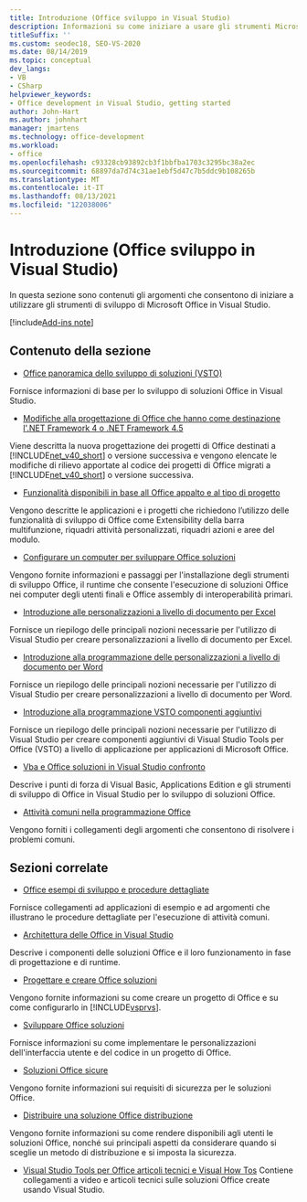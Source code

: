 ```yaml
---
title: Introduzione (Office sviluppo in Visual Studio)
description: Informazioni su come iniziare a usare gli strumenti Microsoft Office per sviluppatori in Visual Studio per creare Office soluzioni.
titleSuffix: ''
ms.custom: seodec18, SEO-VS-2020
ms.date: 08/14/2019
ms.topic: conceptual
dev_langs:
- VB
- CSharp
helpviewer_keywords:
- Office development in Visual Studio, getting started
author: John-Hart
ms.author: johnhart
manager: jmartens
ms.technology: office-development
ms.workload:
- office
ms.openlocfilehash: c93328cb93892cb3f1bbfba1703c3295bc38a2ec
ms.sourcegitcommit: 68897da7d74c31ae1ebf5d47c7b5ddc9b108265b
ms.translationtype: MT
ms.contentlocale: it-IT
ms.lasthandoff: 08/13/2021
ms.locfileid: "122038006"
---
```

# <a name="get-started-office-development-in-visual-studio"></a>Introduzione (Office sviluppo in Visual Studio)
  In questa sezione sono contenuti gli argomenti che consentono di iniziare a utilizzare gli strumenti di sviluppo di Microsoft Office in Visual Studio.

[!include[Add-ins note](includes/addinsnote.md)]

## <a name="in-this-section"></a>Contenuto della sezione
- [Office panoramica dello sviluppo di soluzioni &#40;VSTO&#41;](../vsto/office-solutions-development-overview-vsto.md)

 Fornisce informazioni di base per lo sviluppo di soluzioni Office in Visual Studio.

- [Modifiche alla progettazione di Office che hanno come destinazione l'.NET Framework 4 o .NET Framework 4.5](../vsto/changes-to-the-design-of-office-projects-that-target-the-dotnet-framework-4-or-the-dotnet-framework-4-5.md)

 Viene descritta la nuova progettazione dei progetti di Office destinati a [!INCLUDE[net_v40_short](../sharepoint/includes/net-v40-short-md.md)] o versione successiva e vengono elencate le modifiche di rilievo apportate al codice dei progetti di Office migrati a [!INCLUDE[net_v40_short](../sharepoint/includes/net-v40-short-md.md)] o versione successiva.

- [Funzionalità disponibili in base all Office appalto e al tipo di progetto](../vsto/features-available-by-office-application-and-project-type.md)

 Vengono descritte le applicazioni e i progetti che richiedono l’utilizzo delle funzionalità di sviluppo di Office come Extensibility della barra multifunzione, riquadri attività personalizzati, riquadri azioni e aree del modulo.

- [Configurare un computer per sviluppare Office soluzioni](../vsto/configuring-a-computer-to-develop-office-solutions.md)

 Vengono fornite informazioni e passaggi per l'installazione degli strumenti di sviluppo Office, il runtime che consente l'esecuzione di soluzioni Office nei computer degli utenti finali e Office assembly di interoperabilità primari.

- [Introduzione alle personalizzazioni a livello di documento per Excel](../vsto/getting-started-programming-document-level-customizations-for-excel.md)

 Fornisce un riepilogo delle principali nozioni necessarie per l'utilizzo di Visual Studio per creare personalizzazioni a livello di documento per Excel.

- [Introduzione alla programmazione delle personalizzazioni a livello di documento per Word](../vsto/getting-started-programming-document-level-customizations-for-word.md)

 Fornisce un riepilogo delle principali nozioni necessarie per l'utilizzo di Visual Studio per creare personalizzazioni a livello di documento per Word.

- [Introduzione alla programmazione VSTO componenti aggiuntivi](../vsto/getting-started-programming-vsto-add-ins.md)

 Fornisce un riepilogo delle principali nozioni necessarie per l'utilizzo di Visual Studio per creare componenti aggiuntivi di Visual Studio Tools per Office (VSTO) a livello di applicazione per applicazioni di Microsoft Office.

- [Vba e Office soluzioni in Visual Studio confronto](../vsto/vba-and-office-solutions-in-visual-studio-compared.md)

 Descrive i punti di forza di Visual Basic, Applications Edition e gli strumenti di sviluppo di Office in Visual Studio per lo sviluppo di soluzioni Office.

- [Attività comuni nella programmazione Office](../vsto/common-tasks-in-office-programming.md)

 Vengono forniti i collegamenti degli argomenti che consentono di risolvere i problemi comuni.

## <a name="related-sections"></a>Sezioni correlate
- [Office esempi di sviluppo e procedure dettagliate](../vsto/office-development-samples-and-walkthroughs.md)

 Fornisce collegamenti ad applicazioni di esempio e ad argomenti che illustrano le procedure dettagliate per l'esecuzione di attività comuni.

- [Architettura delle Office in Visual Studio](../vsto/architecture-of-office-solutions-in-visual-studio.md)

 Descrive i componenti delle soluzioni Office e il loro funzionamento in fase di progettazione e di runtime.

- [Progettare e creare Office soluzioni](../vsto/designing-and-creating-office-solutions.md)

 Vengono fornite informazioni su come creare un progetto di Office e su come configurarlo in [!INCLUDE[vsprvs](../sharepoint/includes/vsprvs-md.md)].

- [Sviluppare Office soluzioni](../vsto/developing-office-solutions.md)

 Fornisce informazioni su come implementare le personalizzazioni dell'interfaccia utente e del codice in un progetto di Office.

- [Soluzioni Office sicure](../vsto/securing-office-solutions.md)

 Vengono fornite informazioni sui requisiti di sicurezza per le soluzioni Office.

- [Distribuire una soluzione Office distribuzione](../vsto/deploying-an-office-solution.md)

 Vengono fornite informazioni su come rendere disponibili agli utenti le soluzioni Office, nonché sui principali aspetti da considerare quando si sceglie un metodo di distribuzione e si imposta la sicurezza.

- [Visual Studio Tools per Office articoli tecnici e Visual How Tos](/previous-versions/office/developer/office-2007/bb871648(v=office.12)) Contiene collegamenti a video e articoli tecnici sulle soluzioni Office create usando Visual Studio.
